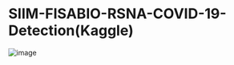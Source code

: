 # SIIM-FISABIO-RSNA-COVID-19-Detection(Kaggle)

![image](https://user-images.githubusercontent.com/66717716/128819011-5dd1a769-6d8a-4202-9d4f-eea246e358e2.png)


